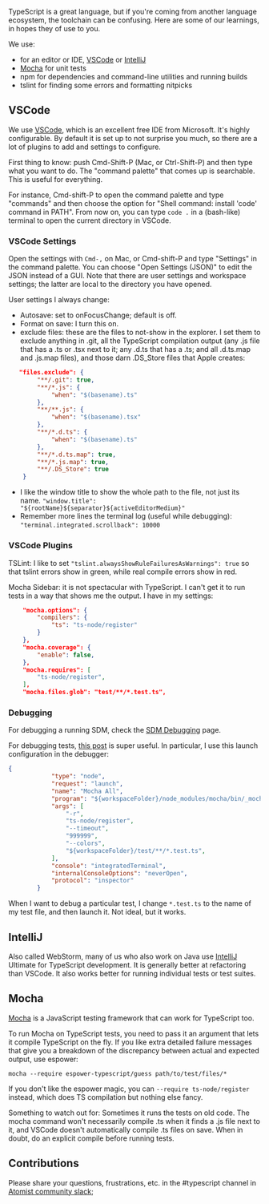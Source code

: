 TypeScript is a great language, but if you're coming from another language ecosystem,
the toolchain can be confusing. Here are some of our learnings, in hopes they of use
to you.

We use:
   * for an editor or IDE, [VSCode](#vscode) or [IntelliJ](#intellij)
   * [Mocha](#mocha) for unit tests
   * npm for dependencies and command-line utilities and running builds
   * tslint for finding some errors and formatting nitpicks

## VSCode
We use [VSCode](https://code.visualstudio.com/), which is an excellent free IDE from Microsoft. It's highly
configurable. By default it is set up to not surprise you much, so there are a lot
of plugins to add and settings to configure.

First thing to know: push Cmd-Shift-P (Mac, or Ctrl-Shift-P) and then type what you want to do. The "command palette" that comes up is searchable. This is useful for everything.

For instance, Cmd-shift-P to open the command palette and type "commands" and then choose the option for "Shell command: install 'code' command in PATH". From now on, you can type `code .` in a (bash-like) terminal to open the current directory in VSCode.

### VSCode Settings

Open the settings with `Cmd-,` on Mac, or Cmd-shift-P and type "Settings" in the command palette. You can choose "Open Settings (JSON)" to edit the JSON instead of a GUI. Note that there are user settings and workspace settings; the latter are local to the directory you have opened.

User settings I always change:

   * Autosave: set to onFocusChange; default is off.
   * Format on save: I turn this on.
   * exclude files: these are the files to not-show in the explorer. I set them to exclude anything in .git, all the TypeScript compilation output (any .js file that has a .ts or .tsx next to it; any .d.ts that has a .ts; and all .d.ts.map and .js.map files), and those darn .DS_Store files that Apple creates:

```json
   "files.exclude": {
        "**/.git": true,
        "**/*.js": {
            "when": "$(basename).ts"
        },
        "**/**.js": {
            "when": "$(basename).tsx"
        },
        "**/*.d.ts": {
            "when": "$(basename).ts"
        },
        "**/*.d.ts.map": true,
        "**/*.js.map": true,
        "**/.DS_Store": true
    }
```

   * I like the window title to show the whole path to the file, not just its name. `"window.title": "${rootName}${separator}${activeEditorMedium}"`
   * Remember more lines the terminal log (useful while debugging): `"terminal.integrated.scrollback": 10000`

### VSCode Plugins

TSLint: I like to set `"tslint.alwaysShowRuleFailuresAsWarnings": true` so that tslint errors show in green, while
real compile errors show in red.

Mocha Sidebar: it is not spectacular with TypeScript. I can't get it to run tests in a way that shows me the output.
I have in my settings: 
```json
    "mocha.options": {
        "compilers": {
            "ts": "ts-node/register"
        }
    },
    "mocha.coverage": {
        "enable": false,
    },
    "mocha.requires": [
        "ts-node/register",
    ],
    "mocha.files.glob": "test/**/*.test.ts",
```

### Debugging

For debugging a running SDM, check the [SDM Debugging](#sdm-debug.md) page.

For debugging tests, [this post](https://medium.com/@FizzyInTheHall/run-typescript-mocha-tests-in-visual-studio-code-58e62a173575) is super useful.
In particular, I use this launch configuration in the debugger:

```json
{
            "type": "node",
            "request": "launch",
            "name": "Mocha All",
            "program": "${workspaceFolder}/node_modules/mocha/bin/_mocha",
            "args": [
                "-r",
                "ts-node/register",
                "--timeout",
                "999999",
                "--colors",
                "${workspaceFolder}/test/**/*.test.ts",
            ],
            "console": "integratedTerminal",
            "internalConsoleOptions": "neverOpen",
            "protocol": "inspector"
        }
```

When I want to debug a particular test, I change `*.test.ts` to the name of my test file, and then launch it. Not ideal, but it works.

## IntelliJ

Also called WebStorm, many of us who also work on Java use [IntelliJ](https://www.jetbrains.com/idea/) Ultimate
for TypeScript development. It is generally better at refactoring than VSCode. It also works better for running individual tests or test suites.

## Mocha

[Mocha](https://mochajs.org/) is a JavaScript testing framework that can work for TypeScript too. 

To run Mocha on TypeScript tests, you need to pass it an argument that lets it compile TypeScript on the fly. If you like extra detailed failure messages that give you a breakdown of the discrepancy between actual and expected output, use espower:

`mocha --require espower-typescript/guess path/to/test/files/*`

If you don't like the espower magic, you can `--require ts-node/register` instead, which does TS compilation but nothing else fancy.

Something to watch out for: Sometimes it runs the tests on old code. The mocha command won't necessarily compile .ts when it finds a .js file next to it, and VSCode doesn't automatically compile .ts files on save. When in doubt, do an explicit compile before running tests.

## Contributions

Please share your questions, frustrations, etc. in the #typescript channel in [Atomist community slack](https://join.atomist.com);
